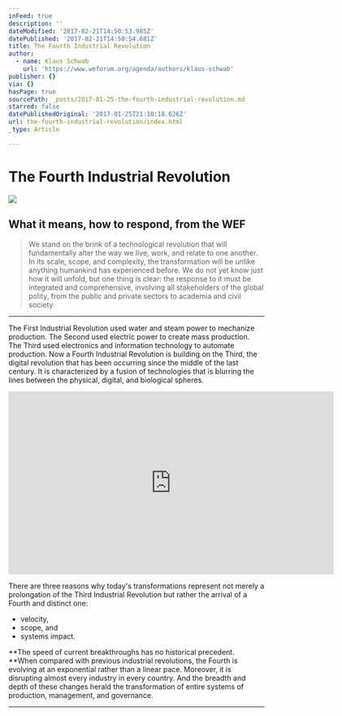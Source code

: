 ```yaml
---
inFeed: true
description: ''
dateModified: '2017-02-21T14:50:53.985Z'
datePublished: '2017-02-21T14:50:54.681Z'
title: The Fourth Industrial Revolution
author:
  - name: Klaus Schwab
    url: 'https://www.weforum.org/agenda/authors/klaus-schwab'
publisher: {}
via: {}
hasPage: true
sourcePath: _posts/2017-01-25-the-fourth-industrial-revolution.md
starred: false
datePublishedOriginal: '2017-01-25T21:10:18.626Z'
url: the-fourth-industrial-revolution/index.html
_type: Article

---
```

# The Fourth Industrial Revolution
![](https://the-grid-user-content.s3-us-west-2.amazonaws.com/9388a2cd-6360-4568-9356-a5801c47f31f.jpg)

## What it means, how to respond, from the WEF

> We stand on the brink of a technological revolution that will fundamentally alter the way we live, work, and relate to one another. In its scale, scope, and complexity, the transformation will be unlike anything humankind has experienced before. We do not yet know just how it will unfold, but one thing is clear: the response to it must be integrated and comprehensive, involving all stakeholders of the global polity, from the public and private sectors to academia and civil society.

---

The First Industrial Revolution used water and steam power to mechanize production. The Second used electric power to create mass production. The Third used electronics and information technology to automate production. Now a Fourth Industrial Revolution is building on the Third, the digital revolution that has been occurring since the middle of the last century. It is characterized by a fusion of technologies that is blurring the lines between the physical, digital, and biological spheres.

<iframe src="https://cdn.embedly.com/widgets/media.html?src=https%3A%2F%2Fwww.youtube.com%2Fembed%2FkhjY5LWF3tg%3Ffeature%3Doembed&amp;url=http%3A%2F%2Fwww.youtube.com%2Fwatch%3Fv%3DkhjY5LWF3tg&amp;image=https%3A%2F%2Fi.ytimg.com%2Fvi%2FkhjY5LWF3tg%2Fhqdefault.jpg&amp;key=b7d04c9b404c499eba89ee7072e1c4f7&amp;type=text%2Fhtml&amp;schema=youtube" width="640" height="360" scrolling="no" frameborder="0" allowfullscreen="" style=""></iframe>

There are three reasons why today's transformations represent not merely a prolongation of the Third Industrial Revolution but rather the arrival of a Fourth and distinct one:

* velocity,
* scope, and
* systems impact.

**The speed of current breakthroughs has no historical precedent. **When compared with previous industrial revolutions, the Fourth is evolving at an exponential rather than a linear pace. Moreover, it is disrupting almost every industry in every country. And the breadth and depth of these changes herald the transformation of entire systems of production, management, and governance.

---
